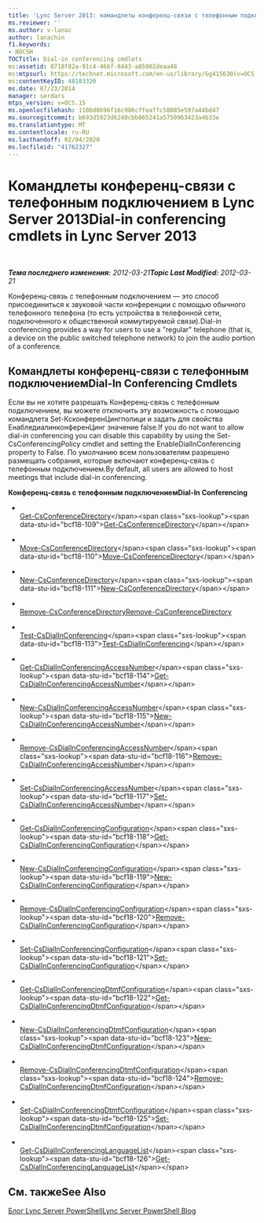 ```yaml
---
title: 'Lync Server 2013: командлеты конференц-связи с телефонным подключением'
ms.reviewer: ''
ms.author: v-lanac
author: lanachin
f1.keywords:
- NOCSH
TOCTitle: Dial-in conferencing cmdlets
ms:assetid: 0718f82a-91c4-466f-8443-a85002deaa48
ms:mtpsurl: https://technet.microsoft.com/en-us/library/Gg415630(v=OCS.15)
ms:contentKeyID: 48183320
ms.date: 07/23/2014
manager: serdars
mtps_version: v=OCS.15
ms.openlocfilehash: 110bd0b96f16c986cffeaffc58085e597a44bd47
ms.sourcegitcommit: b693d5923d6240cbb865241a5750963423a4b33e
ms.translationtype: MT
ms.contentlocale: ru-RU
ms.lasthandoff: 02/04/2020
ms.locfileid: "41762327"
---
```

<div data-xmlns="http://www.w3.org/1999/xhtml">

<div class="topic" data-xmlns="http://www.w3.org/1999/xhtml" data-msxsl="urn:schemas-microsoft-com:xslt" data-cs="http://msdn.microsoft.com/en-us/">

<div data-asp="http://msdn2.microsoft.com/asp">

# <a name="dial-in-conferencing-cmdlets-in-lync-server-2013"></a><span data-ttu-id="bcf18-102">Командлеты конференц-связи с телефонным подключением в Lync Server 2013</span><span class="sxs-lookup"><span data-stu-id="bcf18-102">Dial-in conferencing cmdlets in Lync Server 2013</span></span>

</div>

<div id="mainSection">

<div id="mainBody">

<span> </span>

<span data-ttu-id="bcf18-103">_**Тема последнего изменения:** 2012-03-21_</span><span class="sxs-lookup"><span data-stu-id="bcf18-103">_**Topic Last Modified:** 2012-03-21_</span></span>

<span data-ttu-id="bcf18-104">Конференц-связь с телефонным подключением — это способ присоединиться к звуковой части конференции с помощью обычного телефонного телефона (то есть устройства в телефонной сети, подключенного к общественной коммутируемой связи).</span><span class="sxs-lookup"><span data-stu-id="bcf18-104">Dial-in conferencing provides a way for users to use a "regular" telephone (that is, a device on the public switched telephone network) to join the audio portion of a conference.</span></span>

<div>

## <a name="dial-in-conferencing-cmdlets"></a><span data-ttu-id="bcf18-105">Командлеты конференц-связи с телефонным подключением</span><span class="sxs-lookup"><span data-stu-id="bcf18-105">Dial-In Conferencing Cmdlets</span></span>

<span data-ttu-id="bcf18-106">Если вы не хотите разрешать Конференц-связь с телефонным подключением, вы можете отключить эту возможность с помощью командлета Set-КсконференЦингполици и задать для свойства ЕнабледиалинконференЦинг значение false.</span><span class="sxs-lookup"><span data-stu-id="bcf18-106">If you do not want to allow dial-in conferencing you can disable this capability by using the Set-CsConferencingPolicy cmdlet and setting the EnableDialInConferencing property to False.</span></span> <span data-ttu-id="bcf18-107">По умолчанию всем пользователям разрешено размещать собрания, которые включают конференц-связь с телефонным подключением.</span><span class="sxs-lookup"><span data-stu-id="bcf18-107">By default, all users are allowed to host meetings that include dial-in conferencing.</span></span>

<span data-ttu-id="bcf18-108">**Конференц-связь с телефонным подключением**</span><span class="sxs-lookup"><span data-stu-id="bcf18-108">**Dial-In Conferencing**</span></span>

  - <span></span>  
    <span data-ttu-id="bcf18-109">[Get-CsConferenceDirectory](https://technet.microsoft.com/en-us/library/Gg425771(v=OCS.15))</span><span class="sxs-lookup"><span data-stu-id="bcf18-109">[Get-CsConferenceDirectory](https://technet.microsoft.com/en-us/library/Gg425771(v=OCS.15))</span></span>

  - <span></span>  
    <span data-ttu-id="bcf18-110">[Move-CsConferenceDirectory](https://technet.microsoft.com/en-us/library/Gg412968(v=OCS.15))</span><span class="sxs-lookup"><span data-stu-id="bcf18-110">[Move-CsConferenceDirectory](https://technet.microsoft.com/en-us/library/Gg412968(v=OCS.15))</span></span>

  - <span></span>  
    <span data-ttu-id="bcf18-111">[New-CsConferenceDirectory](https://technet.microsoft.com/en-us/library/Gg413080(v=OCS.15))</span><span class="sxs-lookup"><span data-stu-id="bcf18-111">[New-CsConferenceDirectory](https://technet.microsoft.com/en-us/library/Gg413080(v=OCS.15))</span></span>

  - <span></span>  
    <span data-ttu-id="bcf18-112">[Remove-CsConferenceDirectory](rehttps://technet.microsoft.com/en-us/library/Gg412968(v=OCS.15))</span><span class="sxs-lookup"><span data-stu-id="bcf18-112">[Remove-CsConferenceDirectory](rehttps://technet.microsoft.com/en-us/library/Gg412968(v=OCS.15))</span></span>

<!-- end list -->

  - <span></span>  
    <span data-ttu-id="bcf18-113">[Test-CsDialInConferencing](https://technet.microsoft.com/en-us/library/Gg399013(v=OCS.15))</span><span class="sxs-lookup"><span data-stu-id="bcf18-113">[Test-CsDialInConferencing](https://technet.microsoft.com/en-us/library/Gg399013(v=OCS.15))</span></span>

<!-- end list -->

  - <span></span>  
    <span data-ttu-id="bcf18-114">[Get-CsDialInConferencingAccessNumber](https://technet.microsoft.com/en-us/library/Gg413015(v=OCS.15))</span><span class="sxs-lookup"><span data-stu-id="bcf18-114">[Get-CsDialInConferencingAccessNumber](https://technet.microsoft.com/en-us/library/Gg413015(v=OCS.15))</span></span>

  - <span></span>  
    <span data-ttu-id="bcf18-115">[New-CsDialInConferencingAccessNumber](https://technet.microsoft.com/en-us/library/Gg398818(v=OCS.15))</span><span class="sxs-lookup"><span data-stu-id="bcf18-115">[New-CsDialInConferencingAccessNumber](https://technet.microsoft.com/en-us/library/Gg398818(v=OCS.15))</span></span>

  - <span></span>  
    <span data-ttu-id="bcf18-116">[Remove-CsDialInConferencingAccessNumber](https://technet.microsoft.com/en-us/library/Gg412782(v=OCS.15))</span><span class="sxs-lookup"><span data-stu-id="bcf18-116">[Remove-CsDialInConferencingAccessNumber](https://technet.microsoft.com/en-us/library/Gg412782(v=OCS.15))</span></span>

  - <span></span>  
    <span data-ttu-id="bcf18-117">[Set-CsDialInConferencingAccessNumber](https://technet.microsoft.com/en-us/library/Gg425770(v=OCS.15))</span><span class="sxs-lookup"><span data-stu-id="bcf18-117">[Set-CsDialInConferencingAccessNumber](https://technet.microsoft.com/en-us/library/Gg425770(v=OCS.15))</span></span>

<!-- end list -->

  - <span></span>  
    <span data-ttu-id="bcf18-118">[Get-CsDialInConferencingConfiguration](https://technet.microsoft.com/en-us/library/Gg398575(v=OCS.15))</span><span class="sxs-lookup"><span data-stu-id="bcf18-118">[Get-CsDialInConferencingConfiguration](https://technet.microsoft.com/en-us/library/Gg398575(v=OCS.15))</span></span>

  - <span></span>  
    <span data-ttu-id="bcf18-119">[New-CsDialInConferencingConfiguration](https://technet.microsoft.com/en-us/library/Gg412816(v=OCS.15))</span><span class="sxs-lookup"><span data-stu-id="bcf18-119">[New-CsDialInConferencingConfiguration](https://technet.microsoft.com/en-us/library/Gg412816(v=OCS.15))</span></span>

  - <span></span>  
    <span data-ttu-id="bcf18-120">[Remove-CsDialInConferencingConfiguration](https://technet.microsoft.com/en-us/library/Gg398174(v=OCS.15))</span><span class="sxs-lookup"><span data-stu-id="bcf18-120">[Remove-CsDialInConferencingConfiguration](https://technet.microsoft.com/en-us/library/Gg398174(v=OCS.15))</span></span>

  - <span></span>  
    <span data-ttu-id="bcf18-121">[Set-CsDialInConferencingConfiguration](https://technet.microsoft.com/en-us/library/Gg425825(v=OCS.15))</span><span class="sxs-lookup"><span data-stu-id="bcf18-121">[Set-CsDialInConferencingConfiguration](https://technet.microsoft.com/en-us/library/Gg425825(v=OCS.15))</span></span>

<!-- end list -->

  - <span></span>  
    <span data-ttu-id="bcf18-122">[Get-CsDialInConferencingDtmfConfiguration](https://technet.microsoft.com/en-us/library/Gg398578(v=OCS.15))</span><span class="sxs-lookup"><span data-stu-id="bcf18-122">[Get-CsDialInConferencingDtmfConfiguration](https://technet.microsoft.com/en-us/library/Gg398578(v=OCS.15))</span></span>

  - <span></span>  
    <span data-ttu-id="bcf18-123">[New-CsDialInConferencingDtmfConfiguration](https://technet.microsoft.com/en-us/library/Gg425792(v=OCS.15))</span><span class="sxs-lookup"><span data-stu-id="bcf18-123">[New-CsDialInConferencingDtmfConfiguration](https://technet.microsoft.com/en-us/library/Gg425792(v=OCS.15))</span></span>

  - <span></span>  
    <span data-ttu-id="bcf18-124">[Remove-CsDialInConferencingDtmfConfiguration](https://technet.microsoft.com/en-us/library/Gg425894(v=OCS.15))</span><span class="sxs-lookup"><span data-stu-id="bcf18-124">[Remove-CsDialInConferencingDtmfConfiguration](https://technet.microsoft.com/en-us/library/Gg425894(v=OCS.15))</span></span>

  - <span></span>  
    <span data-ttu-id="bcf18-125">[Set-CsDialInConferencingDtmfConfiguration](https://technet.microsoft.com/en-us/library/Gg398860(v=OCS.15))</span><span class="sxs-lookup"><span data-stu-id="bcf18-125">[Set-CsDialInConferencingDtmfConfiguration](https://technet.microsoft.com/en-us/library/Gg398860(v=OCS.15))</span></span>

<!-- end list -->

  - <span></span>  
    <span data-ttu-id="bcf18-126">[Get-CsDialInConferencingLanguageList](https://technet.microsoft.com/en-us/library/Gg425869(v=OCS.15))</span><span class="sxs-lookup"><span data-stu-id="bcf18-126">[Get-CsDialInConferencingLanguageList](https://technet.microsoft.com/en-us/library/Gg425869(v=OCS.15))</span></span>

</div>

<div>

## <a name="see-also"></a><span data-ttu-id="bcf18-127">См. также</span><span class="sxs-lookup"><span data-stu-id="bcf18-127">See Also</span></span>


[<span data-ttu-id="bcf18-128">Блог Lync Server PowerShell</span><span class="sxs-lookup"><span data-stu-id="bcf18-128">Lync Server PowerShell Blog</span></span>](http://go.microsoft.com/fwlink/p/?linkid=203150)  
  

</div>

</div>

<span> </span>

</div>

</div>

</div>

